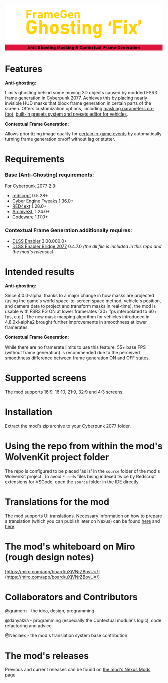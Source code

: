 ![FrameGen Ghosting 'Fix' logo](docs/assets/images/fgghostingfix_title_2000_500.png)
![Anti-Ghosting & Contextual Frame Generation logo](docs/assets/images/fgghostingfix_title_2000_ag_cfg.png)

# Features
**Anti-ghosting:** 

Limits ghosting behind some moving 3D objects caused by modded FSR3 frame generation in Cyberpunk 2077. Achieves this by placing nearly invisible HUD masks that block frame generation in certain parts of the screen. Offers customization options, including [masking parameters on-foot](docs/assets/images/on-foot-customize.gif), [built-in presets system and presets editor for vehicles](docs/assets/images/vehicles-presets-editor.gif).

**Contextual Frame Generation:** 

Allows prioritizing image quality for [certain in-game events](docs/assets/images/contextual-menu.gif) by automatically turning frame generation on/off without lag or stutter.

# Requirements
### Base (Anti-Ghosting) requirements:

For Cyberpunk 2077 2.3:
+ [redscript](https://github.com/jac3km4/redscript) 0.5.28+
+ [Cyber Engine Tweaks](https://github.com/maximegmd/CyberEngineTweaks) 1.36.0+
+ [RED4ext](https://github.com/WopsS/RED4ext) 1.28.0+
+ [ArchiveXL](https://github.com/psiberx/cp2077-archive-xl) 1.24.0+
+ [Codeware](https://github.com/psiberx/cp2077-codeware) 1.17.0+

### Contextual Frame Generation additionally requires:
+ [DLSS Enabler](https://github.com/artur-graniszewski/DLSS-Enabler) 3.00.000.0+
+ [DLSS Enabler Bridge 2077](https://github.com/gramern/cp77-dlss-enabler-bridge) 0.4.7.0 _(the dll file is included in this repo and the mod's releases)_

# Intended results

**Anti-ghosting:**

Since 4.0.0-alpha, thanks to a major change in how masks are projected (using the game's world space-to-screen space method, vehicle's position, and camera data to project and transform masks in real-time), the mod is usable with FSR3 FG ON at lower framerates (30+ fps interpolated to 60+ fps, e.g.). The new mask mapping algorithm for vehicles introduced in 4.8.0xl-alpha2 brought further improvements in smoothness at lower framerates.

**Contextual Frame Generation:** 

While there are no framerate limits to use this feature, 55+ base FPS (without frame generation) is recommended due to the perceived smoothness difference between frame generation ON and OFF states.

# Supported screens
The mod supports 16:9, 16:10, 21:9, 32:9 and 4:3 screens.

# Installation
Extract the mod's zip archive to your Cyberpunk 2077 folder.

# Using the repo from within the mod's WolvenKit project folder
The repo is configured to be placed 'as is' in the `source` folder of the mod's WolvenKit project. To avoid `*.reds` files being indexed twice by Redscript extensions for VSCode, open the `source` folder in the IDE directly.

# Translations for the mod
The mod supports UI translations. Necessary information on how to prepare a translation (which you can publish later on Nexus) can be found [here](docs/create-custom-translation.md) and [here](resources/bin/x64/plugins/cyber_engine_tweaks/mods/FrameGenGhostingFix/Translations/Translation-Blueprint.lua).

# The mod's whiteboard on Miro (rough design notes)
[https://miro.com/app/board/uXjVNrZBovU=/](https://miro.com/app/board/uXjVNrZBovU=/)

# Collaborators and Contributors
@gramern - the idea, design, programming

@danyalzia - programming (especially the Contextual module's logic), code refactoring and advice

@Neclaex - the mod's translation system base contribution

# The mod's releases
Previous and current releases can be found on [the mod's Nexus Mods page](https://www.nexusmods.com/cyberpunk2077/mods/13029).
